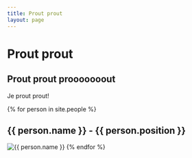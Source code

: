 ```yaml
---
title: Prout prout
layout: page
---
```


# Prout prout 

## Prout prout prooooooout

Je prout prout!


{% for person in site.people %}
    <h2>{{ person.name }} - {{ person.position }}</h2>
    <!-- <div class="column is-one-fifth-desktop is-one-fifth-tablet is-one-fifth-fullhd"> -->
        <!-- <figure class="image"> -->
            <img class="is-rounded" src="{{ person.photo }}" alt="{{ person.name }}">
        <!-- </figure> -->
    <!-- </div> -->
    <!-- <p>{{ person.content | markdownify }}</p> -->
{% endfor %}